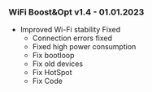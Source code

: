 ### WiFi Boost&Opt v1.4 - 01.01.2023

* Improved Wi-Fi stability Fixed
  * Connection errors fixed
  * Fixed high power consumption
  * Fix bootloop
  * Fix old devices
  * Fix HotSpot
  * Fix Code

